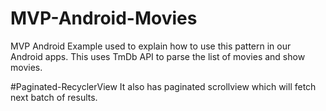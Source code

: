 # MVP-Android-Movies

MVP Android Example used to explain how to use this pattern in our Android apps. This uses TmDb API to parse the list of movies and show movies.

#Paginated-RecyclerView
It also has paginated scrollview which will fetch next batch of results.

